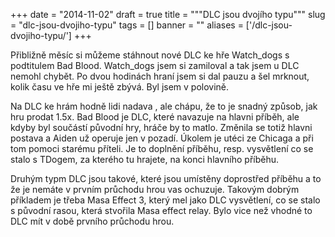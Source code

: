 
+++
date = "2014-11-02"
draft = true
title = """DLC jsou dvojího typu"""
slug = "dlc-jsou-dvojiho-typu"
tags = []
banner = ""
aliases = ['/dlc-jsou-dvojiho-typu/']
+++

Přibližně měsíc si můžeme stáhnout nové DLC ke hře Watch_dogs s podtitulem Bad Blood. Watch_dogs jsem si zamiloval a tak jsem u DLC nemohl chybět. Po dvou hodinách hraní jsem si dal pauzu a šel mrknout, kolik času ve hře mi ještě zbývá. Byl jsem v polovině.

Na DLC ke hrám hodně lidi nadava , ale chápu, že to je snadný způsob, jak hru prodat 1.5x. Bad Blood je DLC, které navazuje na hlavni příběh, ale kdyby byl součástí původní hry, hráče by to matlo. Změnila se totiž hlavni postava a Aiden už operuje jen v pozadí. Úkolem je utéci ze Chicaga a při tom pomoci starému příteli. Je to doplnění příběhu, resp. vysvětlení co se stalo s TDogem, za kterého tu hrajete, na konci hlavního příběhu.

Druhým typm DLC jsou takové, které jsou umístěny doprostřed příběhu a to že je nemáte v prvním průchodu hrou vas ochuzuje. Takovým dobrým příkladem je třeba Masa Effect 3, který mel jako DLC vysvětlení, co se stalo s původní rasou, která stvořila Masa effect relay. Bylo vice než vhodné to DLC mít v době prvního průchodu hrou. 


